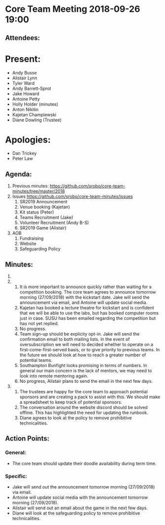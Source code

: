 # Core Team Meeting 2018-09-26 19:00

## Attendees:
# Present:
- Andy Busse
- Alistair Lynn
- Tyler Ward
- Andy Barrett-Sprot
- Jake Howard
- Antoine Petty
- Holly Holder (minutes)
- Anton Nikitin
- Kajetan Champlewski
- Diane Dowling (Trustee)
# Apologies:
- Dan Trickey
- Peter Law

## Agenda:
1. Previous minutes: https://github.com/srobo/core-team-minutes/tree/master/2018
2. Issues https://github.com/srobo/core-team-minutes/issues  
	1. SR2019 Announcement
	2. Venue booking (Kajetan) 
	3. Kit status (Peter) 
	4. Teams Recruitment (Jake) 
	5. Volunteer Recruitment (Andy B-S) 
	6. SR2019 Game (Alistair) 
3. AOB 
	1. Fundraising
	2. Website
	3. Safeguarding Policy	

## Minutes: 
1. 
2. 
	1. It is more important to announce quickly rather than waiting for a competition booking. The core team agrees to announce tomorrow morning (27/09/2018) with the kickstart date. Jake will send the announcement via email, and Antoine will update social media. 
	2. Kajetan has booked a lecture theatre for kickstart and is confident that we will be able to use the labs, but has booked computer rooms just in case. SUSU has been emailed regarding the competition but has not yet replied.
	3. No progress.
	4. Team sign-up should be explicity opt-in. Jake will send the confirmation email to both mailing lists. In the event of oversubscription we will need to decided whether to operate on a first-come-first-served basis, or to give priority to previous teams. In the future we should look at how to reach a greater number of potential teams.
	5. Southampton Bunfight looks promising in terms of numbers. In general our main concern is the lack of mentors, we may need to look into remote mentoring again. 
	6. No progress, Alistair plans to send the email in the next few days.
3.
	1. The trustees are happy for the core team to approach potential sponsors and are creating a pack to assist with this. We should make a spreadsheet to keep track of potential sponsors.
	2. The conversation around the website discord should be solved offline. This has highlighted the need for updating the runbook.
	3. Diane agrees to look at the policy to remove prohibitive technicalities.
	
## Action Points:

### General:
- The core team should update their doodle availability during term time.

### Specific:
- Jake will send out the announcement tomorrow morning (27/09/2018) via email.
- Antoine will update social media with the announcement tomorrow morning (27/09/2018).
- Alistair will send out an email about the game in the next few days. 
- Diane will look at the safeguarding policy to remove prohibitive technicalities.
